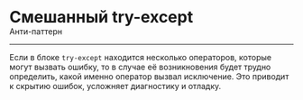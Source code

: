 
<div>
    <h1 style="margin: 0;">Смешанный try-except</h1>
    <p style="margin: 0;">Анти-паттерн</p>
</div>

***

Если в блоке `try-except` находится несколько операторов, которые могут вызвать ошибку, то в случае её возникновения будет трудно определить, какой именно оператор вызвал исключение. Это приводит к скрытию ошибок, усложняет диагностику и отладку.


